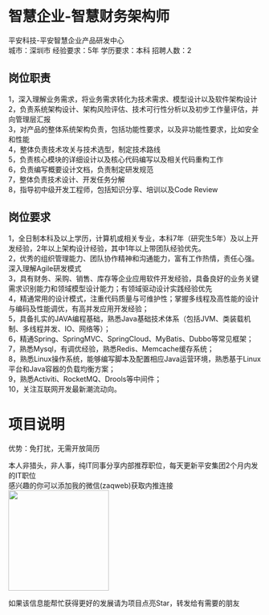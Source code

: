 # 智慧企业-智慧财务架构师
平安科技-平安智慧企业产品研发中心  
城市：深圳市 经验要求：5年 学历要求：本科  招聘人数：2

## 岗位职责
1，深入理解业务需求，将业务需求转化为技术需求、模型设计以及软件架构设计   
2，负责系统架构设计、架构风险评估、技术可行性分析以及初步工作量评估，并向管理层汇报   
3，对产品的整体系统架构负责，包括功能性要求，以及非功能性要求，比如安全和性能   
4，整体负责技术攻关与技术选型，制定技术路线   
5，负责核心模块的详细设计以及核心代码编写以及相关代码重构工作   
6，负责编写概要设计文档，负责制定研发规范   
7，整体负责技术设计、开发任务分解   
8，指导初中级开发工程师，包括知识分享、培训以及Code Review

## 岗位要求
1，全日制本科及以上学历，计算机或相关专业，本科7年（研究生5年）及以上开发经验，2年以上架构设计经验，其中1年以上带团队经验优先。   
2，优秀的组织管理能力、团队协作精神和沟通能力，富有工作热情，责任心强。深入理解Agile研发模式   
3，具有财务、采购、销售、库存等企业应用软件开发经验，具备良好的业务关键需求识别能力和领域模型设计能力；有领域驱动设计实践经验优先   
4，精通常用的设计模式，注重代码质量与可维护性；掌握多线程及高性能的设计与编码及性能调优，有高并发应用开发经验；   
5，具备扎实的JAVA编程基础，熟悉Java基础技术体系（包括JVM、类装载机制、多线程并发、IO、网络等）；   
6，精通Spring、SpringMVC、SpringCloud、MyBatis、Dubbo等常见框架；   
7，熟悉Mysql，有调优经验，熟悉Redis、Memcache缓存系统；   
8，熟悉Linux操作系统，能够编写脚本及配置相应Java运营环境，熟悉基于Linux平台和Java容器的负载均衡方案；   
9，熟悉Activiti、RocketMQ、Drools等中间件；   
10，关注互联网开发最新潮流动向。

# 项目说明

优势：免打扰，无需开放简历

本人非猎头，非人事，纯IT同事分享内部推荐职位，每天更新平安集团2个月内发的IT职位  
感兴趣的你可以添加我的微信(zaqweb)获取内推连接  
<img src="https://github.com/zaqweb/PA-IT-JOBS/blob/master/WechatICode.jpeg"  height="200" width="200">

如果该信息能帮忙获得更好的发展请为项目点亮Star，转发给有需要的朋友




